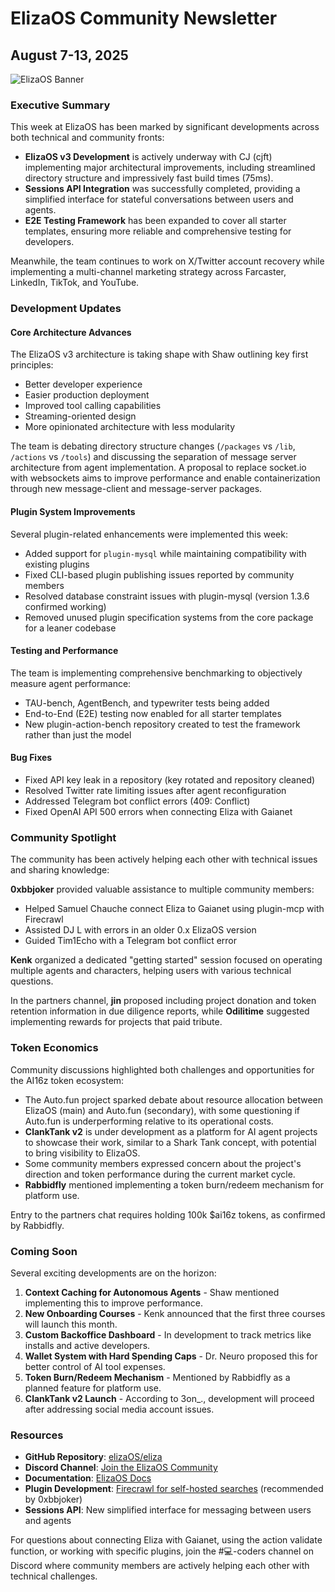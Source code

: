 # ElizaOS Community Newsletter
## August 7-13, 2025

![ElizaOS Banner](https://via.placeholder.com/800x200?text=ElizaOS+Weekly)

### Executive Summary

This week at ElizaOS has been marked by significant developments across both technical and community fronts:

- **ElizaOS v3 Development** is actively underway with CJ (cjft) implementing major architectural improvements, including streamlined directory structure and impressively fast build times (75ms).
- **Sessions API Integration** was successfully completed, providing a simplified interface for stateful conversations between users and agents.
- **E2E Testing Framework** has been expanded to cover all starter templates, ensuring more reliable and comprehensive testing for developers.

Meanwhile, the team continues to work on X/Twitter account recovery while implementing a multi-channel marketing strategy across Farcaster, LinkedIn, TikTok, and YouTube.

### Development Updates

#### Core Architecture Advances

The ElizaOS v3 architecture is taking shape with Shaw outlining key first principles:
- Better developer experience
- Easier production deployment
- Improved tool calling capabilities
- Streaming-oriented design
- More opinionated architecture with less modularity

The team is debating directory structure changes (`/packages` vs `/lib`, `/actions` vs `/tools`) and discussing the separation of message server architecture from agent implementation. A proposal to replace socket.io with websockets aims to improve performance and enable containerization through new message-client and message-server packages.

#### Plugin System Improvements

Several plugin-related enhancements were implemented this week:
- Added support for `plugin-mysql` while maintaining compatibility with existing plugins
- Fixed CLI-based plugin publishing issues reported by community members
- Resolved database constraint issues with plugin-mysql (version 1.3.6 confirmed working)
- Removed unused plugin specification systems from the core package for a leaner codebase

#### Testing and Performance

The team is implementing comprehensive benchmarking to objectively measure agent performance:
- TAU-bench, AgentBench, and typewriter tests being added
- End-to-End (E2E) testing now enabled for all starter templates
- New plugin-action-bench repository created to test the framework rather than just the model

#### Bug Fixes

- Fixed API key leak in a repository (key rotated and repository cleaned)
- Resolved Twitter rate limiting issues after agent reconfiguration
- Addressed Telegram bot conflict errors (409: Conflict)
- Fixed OpenAI API 500 errors when connecting Eliza with Gaianet

### Community Spotlight

The community has been actively helping each other with technical issues and sharing knowledge:

**0xbbjoker** provided valuable assistance to multiple community members:
- Helped Samuel Chauche connect Eliza to Gaianet using plugin-mcp with Firecrawl
- Assisted DJ L with errors in an older 0.x ElizaOS version
- Guided Tim1Echo with a Telegram bot conflict error

**Kenk** organized a dedicated "getting started" session focused on operating multiple agents and characters, helping users with various technical questions.

In the partners channel, **jin** proposed including project donation and token retention information in due diligence reports, while **Odilitime** suggested implementing rewards for projects that paid tribute.

### Token Economics

Community discussions highlighted both challenges and opportunities for the AI16z token ecosystem:

- The Auto.fun project sparked debate about resource allocation between ElizaOS (main) and Auto.fun (secondary), with some questioning if Auto.fun is underperforming relative to its operational costs.
- **ClankTank v2** is under development as a platform for AI agent projects to showcase their work, similar to a Shark Tank concept, with potential to bring visibility to ElizaOS.
- Some community members expressed concern about the project's direction and token performance during the current market cycle.
- **Rabbidfly** mentioned implementing a token burn/redeem mechanism for platform use.

Entry to the partners chat requires holding 100k $ai16z tokens, as confirmed by Rabbidfly.

### Coming Soon

Several exciting developments are on the horizon:

1. **Context Caching for Autonomous Agents** - Shaw mentioned implementing this to improve performance.
2. **New Onboarding Courses** - Kenk announced that the first three courses will launch this month.
3. **Custom Backoffice Dashboard** - In development to track metrics like installs and active developers.
4. **Wallet System with Hard Spending Caps** - Dr. Neuro proposed this for better control of AI tool expenses.
5. **Token Burn/Redeem Mechanism** - Mentioned by Rabbidfly as a planned feature for platform use.
6. **ClankTank v2 Launch** - According to 3on_., development will proceed after addressing social media account issues.

### Resources

- **GitHub Repository**: [elizaOS/eliza](https://github.com/elizaOS/eliza)
- **Discord Channel**: [Join the ElizaOS Community](https://discord.gg/elizaos)
- **Documentation**: [ElizaOS Docs](https://docs.elizaos.com)
- **Plugin Development**: [Firecrawl for self-hosted searches](https://github.com/firecrawl) (recommended by 0xbbjoker)
- **Sessions API**: New simplified interface for messaging between users and agents

For questions about connecting Eliza with Gaianet, using the action validate function, or working with specific plugins, join the #💻-coders channel on Discord where community members are actively helping each other with technical challenges.